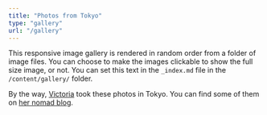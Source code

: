 ```yaml
---
title: "Photos from Tokyo"
type: "gallery"
url: "/gallery"
---
```


This responsive image gallery is rendered in random order from a folder of image files. You can choose to make the images clickable to show the full size image, or not. You can set this text in the `_index.md` file in the `/content/gallery/` folder.

By the way, [Victoria](https://victoria.dev) took these photos in Tokyo. You can find some of them on [her nomad blog](https://heronebag.com).
